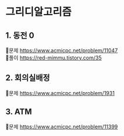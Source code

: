 # 그리디알고리즘

## 1. 동전 0
🚗문제 https://www.acmicpc.net/problem/11047
<br/>🚙풀이 https://red-mimmu.tistory.com/35
## 2. 회의실배정
🚗문제 https://www.acmicpc.net/problem/1931
## 3. ATM
🚗문제 https://www.acmicpc.net/problem/11399